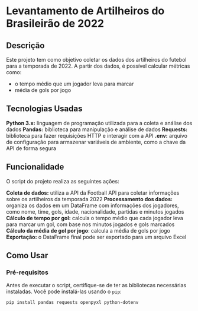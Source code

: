# Levantamento de Artilheiros do Brasileirão de 2022

## Descrição
Este projeto tem como objetivo coletar os dados dos artilheiros do futebol para a temporada de 2022. A partir dos dados, é possível calcular métricas como:
- o tempo médio que um jogador leva para marcar
- média de gols por jogo

## Tecnologias Usadas
**Python 3.x:** linguagem de programação utilizada para a coleta e análise dos dados
**Pandas:** biblioteca para manipulação e análise de dados
**Requests:** biblioteca para fazer requisições HTTP e interagir com a API
**.env:** arquivo de configuração para armazenar variáveis de ambiente, como a chave da API de forma segura

## Funcionalidade
O script do projeto realiza as seguintes ações:

**Coleta de dados:** utiliza a API da Football API para coletar informações sobre os artilheiros da temporada 2022
**Processamento dos dados:** organiza os dados em um DataFrame com informações dos jogadores, como nome, time, gols, idade, nacionalidade, partidas e minutos jogados
**Cálculo de tempo por gol:** calcula o tempo médio que cada jogador leva para marcar um gol, com base nos minutos jogados e gols marcados
**Cálculo da média de gol por jogo**: calcula a média de gols por jogo
**Exportação:** o DataFrame final pode ser exportado para um arquivo Excel

## Como Usar

### Pré-requisitos

Antes de executar o script, certifique-se de ter as bibliotecas necessárias instaladas. Você pode instalá-las usando o `pip`:

```bash
pip install pandas requests openpyxl python-dotenv


